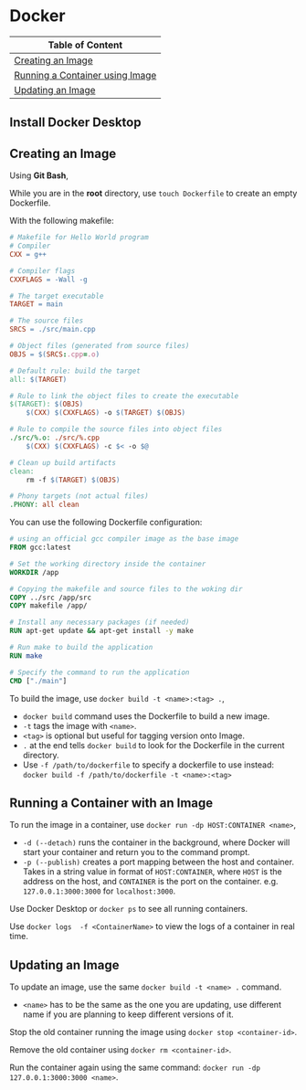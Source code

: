 # Docker
| Table of Content |
|-------|
| [Creating an Image](#creating-an-image) |
| [Running a Container using Image](#running-a-container-with-an-image) |
| [Updating an Image](#updating-an-image) |

## Install Docker Desktop
## Creating an Image

Using __Git Bash__,

While you are in the **root** directory, use `touch Dockerfile` to create an empty Dockerfile.

With the following makefile:
```makefile
# Makefile for Hello World program
# Compiler
CXX = g++

# Compiler flags
CXXFLAGS = -Wall -g

# The target executable
TARGET = main

# The source files
SRCS = ./src/main.cpp

# Object files (generated from source files)
OBJS = $(SRCS:.cpp=.o)

# Default rule: build the target
all: $(TARGET)

# Rule to link the object files to create the executable
$(TARGET): $(OBJS)
	$(CXX) $(CXXFLAGS) -o $(TARGET) $(OBJS)

# Rule to compile the source files into object files
./src/%.o: ./src/%.cpp
	$(CXX) $(CXXFLAGS) -c $< -o $@

# Clean up build artifacts
clean:
	rm -f $(TARGET) $(OBJS)

# Phony targets (not actual files)
.PHONY: all clean
```

You can use the following Dockerfile configuration:
```Dockerfile
# using an official gcc compiler image as the base image
FROM gcc:latest

# Set the working directory inside the container
WORKDIR /app

# Copying the makefile and source files to the woking dir
COPY ../src /app/src
COPY makefile /app/

# Install any necessary packages (if needed)
RUN apt-get update && apt-get install -y make

# Run make to build the application
RUN make

# Specify the command to run the application
CMD ["./main"]
```

To build the image, use `docker build -t <name>:<tag> .`,
- `docker build` command uses the Dockerfile to build a new image.
- `-t` tags the image with `<name>`.
- `<tag>` is optional but useful for tagging version onto Image.
- `.` at the end tells `docker build` to look for the Dockerfile in the current directory.
- Use `-f /path/to/dockerfile` to specify a dockerfile to use instead: `docker build -f /path/to/dockerfile -t <name>:<tag>`

## Running a Container with an Image

To run the image in a container, use `docker run -dp HOST:CONTAINER <name>`,
- `-d (--detach)` runs the container in the background, where Docker will start your container and return you to the command prompt.
- `-p (--publish)` creates a port mapping between the host and container. Takes in a string value in format of `HOST:CONTAINER`, where `HOST` is the address on the host, and `CONTAINER` is the port on the container. e.g. `127.0.0.1:3000:3000` for `localhost:3000`.

Use Docker Desktop or `docker ps` to see all running containers.

Use `docker logs  -f <ContainerName>` to view the logs of a container in real time.

## Updating an Image
To update an image, use the same `docker build -t <name> .` command.
- `<name>` has to be the same as the one you are updating, use different name if you are planning to keep different versions of it.

Stop the old container running the image using `docker stop <container-id>`.

Remove the old container using `docker rm <container-id>`.

Run the container again using the same command: `docker run -dp 127.0.0.1:3000:3000 <name>`.
